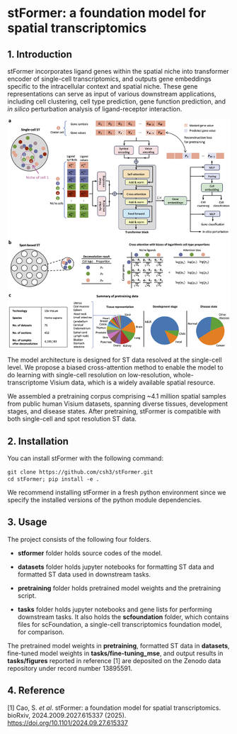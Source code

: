 # stFormer: a foundation model for spatial transcriptomics

## 1. Introduction
stFormer incorporates ligand genes within the spatial niche into transformer encoder of single-cell transcriptomics, and outputs gene embeddings specific to the intracellular context and spatial niche. These gene representations can serve as input of various downstream applications, including cell clustering, cell type prediction, gene function prediction, and *in silico* perturbation analysis of ligand-receptor interaction.

![Framework Architecture](https://github.com/csh3/stFormer/blob/main/schematic_overview.png)

The model architecture is designed for ST data resolved at the single-cell level. We propose a biased cross-attention method to enable the model to do learning with single-cell resolution on low-resolution, whole-transcriptome Visium data, which is a widely available spatial resource. 

We assembled a pretraining corpus comprising ~4.1 million spatial samples from public human Visium datasets, spanning diverse tissues, development stages, and disease states.  After pretraining, stFormer is compatible with both single-cell and spot resolution ST data. 

## 2. Installation
You can install stFormer with the following command:

```
git clone https://github.com/csh3/stFormer.git
cd stFormer; pip install -e .
```

We recommend installing stFormer in a fresh python environment since we specify the installed versions of the python module dependencies.

## 3. Usage
The project consists of the following four folders.

* **stformer** folder holds source codes of the model.

* **datasets** folder holds jupyter notebooks for formatting ST data and formatted ST data used in downstream tasks. 

* **pretraining** folder holds pretrained model weights and the pretraining script. 

* **tasks** folder holds jupyter notebooks and gene lists for performing downstream tasks. It also holds the **scfoundation** folder, which contains files for scFoundation, a single-cell transcriptomics foundation model, for comparison.

The pretrained model weights in **pretraining**, formatted ST data in **datasets**, fine-tuned model weights in **tasks/fine-tuning_mse**, and output results in **tasks/figures** reported in reference [1] are deposited on the Zenodo data repository under record number 13895591.

## 4. Reference
[1] Cao, S. *et al*. stFormer: a foundation model for spatial transcriptomics. bioRxiv, 2024.2009.2027.615337 (2025). https://doi.org/10.1101/2024.09.27.615337




